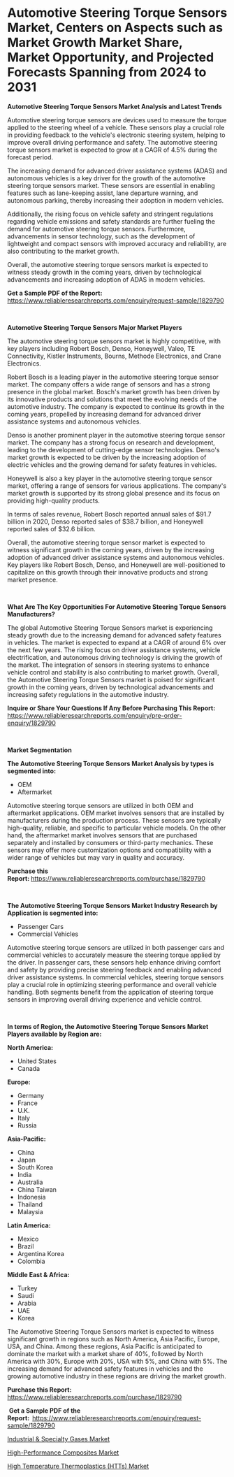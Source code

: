 <p><h1>Automotive Steering Torque Sensors Market, Centers on Aspects such as Market Growth Market Share, Market Opportunity, and Projected Forecasts Spanning from 2024 to 2031</h1></p><p><strong>Automotive Steering Torque Sensors Market Analysis and Latest Trends</strong></p>
<p><p>Automotive steering torque sensors are devices used to measure the torque applied to the steering wheel of a vehicle. These sensors play a crucial role in providing feedback to the vehicle's electronic steering system, helping to improve overall driving performance and safety. The automotive steering torque sensors market is expected to grow at a CAGR of 4.5% during the forecast period.</p><p>The increasing demand for advanced driver assistance systems (ADAS) and autonomous vehicles is a key driver for the growth of the automotive steering torque sensors market. These sensors are essential in enabling features such as lane-keeping assist, lane departure warning, and autonomous parking, thereby increasing their adoption in modern vehicles.</p><p>Additionally, the rising focus on vehicle safety and stringent regulations regarding vehicle emissions and safety standards are further fueling the demand for automotive steering torque sensors. Furthermore, advancements in sensor technology, such as the development of lightweight and compact sensors with improved accuracy and reliability, are also contributing to the market growth.</p><p>Overall, the automotive steering torque sensors market is expected to witness steady growth in the coming years, driven by technological advancements and increasing adoption of ADAS in modern vehicles.</p></p>
<p><strong>Get a Sample PDF of the Report:&nbsp;</strong> <a href="https://www.reliableresearchreports.com/enquiry/request-sample/1829790">https://www.reliableresearchreports.com/enquiry/request-sample/1829790</a></p>
<p>&nbsp;</p>
<p><strong>Automotive Steering Torque Sensors Major Market Players</strong></p>
<p><p>The automotive steering torque sensors market is highly competitive, with key players including Robert Bosch, Denso, Honeywell, Valeo, TE Connectivity, Kistler Instruments, Bourns, Methode Electronics, and Crane Electronics.</p><p>Robert Bosch is a leading player in the automotive steering torque sensor market. The company offers a wide range of sensors and has a strong presence in the global market. Bosch's market growth has been driven by its innovative products and solutions that meet the evolving needs of the automotive industry. The company is expected to continue its growth in the coming years, propelled by increasing demand for advanced driver assistance systems and autonomous vehicles.</p><p>Denso is another prominent player in the automotive steering torque sensor market. The company has a strong focus on research and development, leading to the development of cutting-edge sensor technologies. Denso's market growth is expected to be driven by the increasing adoption of electric vehicles and the growing demand for safety features in vehicles.</p><p>Honeywell is also a key player in the automotive steering torque sensor market, offering a range of sensors for various applications. The company's market growth is supported by its strong global presence and its focus on providing high-quality products.</p><p>In terms of sales revenue, Robert Bosch reported annual sales of $91.7 billion in 2020, Denso reported sales of $38.7 billion, and Honeywell reported sales of $32.6 billion.</p><p>Overall, the automotive steering torque sensor market is expected to witness significant growth in the coming years, driven by the increasing adoption of advanced driver assistance systems and autonomous vehicles. Key players like Robert Bosch, Denso, and Honeywell are well-positioned to capitalize on this growth through their innovative products and strong market presence.</p></p>
<p>&nbsp;</p>
<p><strong>What Are The Key Opportunities For Automotive Steering Torque Sensors Manufacturers?</strong></p>
<p><p>The global Automotive Steering Torque Sensors market is experiencing steady growth due to the increasing demand for advanced safety features in vehicles. The market is expected to expand at a CAGR of around 6% over the next few years. The rising focus on driver assistance systems, vehicle electrification, and autonomous driving technology is driving the growth of the market. The integration of sensors in steering systems to enhance vehicle control and stability is also contributing to market growth. Overall, the Automotive Steering Torque Sensors market is poised for significant growth in the coming years, driven by technological advancements and increasing safety regulations in the automotive industry.</p></p>
<p><strong>Inquire or Share Your Questions If Any Before Purchasing This Report:</strong> <a href="https://www.reliableresearchreports.com/enquiry/pre-order-enquiry/1829790">https://www.reliableresearchreports.com/enquiry/pre-order-enquiry/1829790</a></p>
<p>&nbsp;</p>
<p><strong>Market Segmentation</strong></p>
<p><strong>The Automotive Steering Torque Sensors Market Analysis by types is segmented into:</strong></p>
<p><ul><li>OEM</li><li>Aftermarket</li></ul></p>
<p><p>Automotive steering torque sensors are utilized in both OEM and aftermarket applications. OEM market involves sensors that are installed by manufacturers during the production process. These sensors are typically high-quality, reliable, and specific to particular vehicle models. On the other hand, the aftermarket market involves sensors that are purchased separately and installed by consumers or third-party mechanics. These sensors may offer more customization options and compatibility with a wider range of vehicles but may vary in quality and accuracy.</p></p>
<p><strong>Purchase this Report:&nbsp;</strong><a href="https://www.reliableresearchreports.com/purchase/1829790">https://www.reliableresearchreports.com/purchase/1829790</a></p>
<p>&nbsp;</p>
<p><strong>The Automotive Steering Torque Sensors Market Industry Research by Application is segmented into:</strong></p>
<p><ul><li>Passenger Cars</li><li>Commercial Vehicles</li></ul></p>
<p><p>Automotive steering torque sensors are utilized in both passenger cars and commercial vehicles to accurately measure the steering torque applied by the driver. In passenger cars, these sensors help enhance driving comfort and safety by providing precise steering feedback and enabling advanced driver assistance systems. In commercial vehicles, steering torque sensors play a crucial role in optimizing steering performance and overall vehicle handling. Both segments benefit from the application of steering torque sensors in improving overall driving experience and vehicle control.</p></p>
<p>&nbsp;</p>
<p><strong>In terms of Region, the Automotive Steering Torque Sensors Market Players available by Region are:</strong></p>
<p>
    <p> <strong> North America: </strong>
        <ul>
            <li>United States</li>
            <li>Canada</li>
        </ul>
        </p> 
    <p> <strong> Europe: </strong>
        <ul>
            <li>Germany</li>
            <li>France</li>
            <li>U.K.</li>
            <li>Italy</li>
            <li>Russia</li>
        </ul>
        </p> 
    <p> <strong> Asia-Pacific: </strong>
        <ul>
            <li>China</li>
            <li>Japan</li>
            <li>South Korea</li>
            <li>India</li>
            <li>Australia</li>
            <li>China Taiwan</li>
            <li>Indonesia</li>
            <li>Thailand</li>
            <li>Malaysia</li>
        </ul>
        </p> 
    <p> <strong> Latin America: </strong>
        <ul>
            <li>Mexico</li>
            <li>Brazil</li>
            <li>Argentina Korea</li>
            <li>Colombia</li>
        </ul>
        </p> 
    <p> <strong> Middle East & Africa: </strong>
        <ul>
            <li>Turkey</li>
            <li>Saudi</li>
            <li>Arabia</li>
            <li>UAE</li>
            <li>Korea</li>
        </ul>
    </p>
    </p>
<p><p>The Automotive Steering Torque Sensors market is expected to witness significant growth in regions such as North America, Asia Pacific, Europe, USA, and China. Among these regions, Asia Pacific is anticipated to dominate the market with a market share of 40%, followed by North America with 30%, Europe with 20%, USA with 5%, and China with 5%. The increasing demand for advanced safety features in vehicles and the growing automotive industry in these regions are driving the market growth.</p></p>
<p><strong>Purchase this Report: </strong><a href="https://www.reliableresearchreports.com/purchase/1829790">https://www.reliableresearchreports.com/purchase/1829790</a></p>
<p>&nbsp;<strong>Get a Sample PDF of the Report:&nbsp;&nbsp;</strong><a href="https://www.reliableresearchreports.com/enquiry/request-sample/1829790">https://www.reliableresearchreports.com/enquiry/request-sample/1829790</a></p>
<p><strong></strong></p>
<p><p><a href="https://view.publitas.com/reportprime-1/insights-into-industrial-specialty-gases-market-size-analysing-market-share-trends-and-growth-from-2023-to-2030/">Industrial & Specialty Gases Market</a></p><p><a href="https://view.publitas.com/reportprime-1/high-performance-composites-market-size-furnishes-valuable-information-encompassing-market-share-market-trends-and-projections-spanning-from-2023-to-2030/">High-Performance Composites Market</a></p><p><a href="https://view.publitas.com/reportprime-1/high-temperature-thermoplastics-htts-market-challenges-opportunities-and-growth-drivers-and-major-market-players-forecasted-for-period-from-2023-2030/">High Temperature Thermoplastics (HTTs) Market</a></p></p>